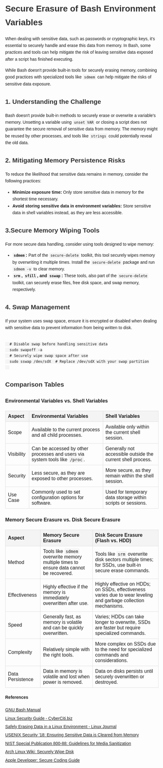 <!DOCTYPE html>
<html lang="en">
<head>
  <meta charset="UTF-8">
  <meta name="viewport" content="width=device-width, initial-scale=1.0">
<title>Secure Erasure of Bash Environment Variables</title>
<style>
    body {
      font-family: Arial, sans-serif;
      line-height: 1.6;
      margin: 20px;
    }
    h1, h2 {
      color: #333;
    }
    table {
      width: 100%;
      border-collapse: collapse;
      margin: 20px 0;
    }
    th, td {
      border: 1px solid #ddd;
      padding: 8px;
      text-align: left;
    }
    th {
      background-color: #f4f4f4;
    }
    code {
      background-color: #f4f4f4;
      padding: 2px 4px;
      border-radius: 4px;
    }
    .references {
      margin-top: 20px;
    }
    .references ul {
      list-style-type: none;
      padding: 0;
    }
    .references li {
      margin-bottom: 5px;
    }
</style>
</head>
<body>

  <h1>Secure Erasure of Bash Environment Variables</h1>
  
  <p>When dealing with sensitive data, such as passwords or cryptographic
    keys, it's essential to securely handle and erase this data from memory.
    In Bash, some practices and tools can help mitigate the risk of leaving
    sensitive data exposed after a script has finished executing.</p>

  <p>While Bash doesn't provide built-in tools for securely erasing memory,
    combining good practices with specialized tools like <code>sdmem</code>
    can help mitigate the risks of sensitive data exposure.</p>
  
  <h2>1. Understanding the Challenge</h2>
  
  <p>Bash doesn't provide built-in methods to securely erase or overwrite
    a variable's memory. Unsetting a variable using <code>unset VAR</code>
    or closing a script does not guarantee the secure removal of sensitive
    data from memory. The memory might be reused by other processes, and
    tools like <code>strings</code> could potentially reveal the old data.</p>

  <h2>2. Mitigating Memory Persistence Risks</h2>
  
  <p>To reduce the likelihood that sensitive data remains in memory, consider
    the following practices:</p>
  <ul>
    <li><strong>Minimize exposure time:</strong> Only store sensitive data
      in memory for the shortest time necessary.</li>
    <li><strong>Avoid storing sensitive data in environment variables:</strong>
      Store sensitive data in shell variables instead, as they are less
      accessible.</li>
  </ul>

  <h2>3.Secure Memory Wiping Tools</h2>
  
  <p>For more secure data handling, consider using tools designed to wipe
    memory:</p>
  <ul>
    <li><strong><code>sdmem</code>:</strong> Part of the <code>secure-delete</code>
      toolkit, this tool securely wipes memory by overwriting it multiple
      times. Install the <code>secure-delete</code> package and run <code>sdmem -v</code>
      to clear memory.</li>
    <li><strong><code>srm</code>, <code>sfill</code>, and <code>sswap</code>:</strong>
      These tools, also part of the <code>secure-delete</code> toolkit,
      can securely erase files, free disk space, and swap memory, respectively.</li>
  </ul>

  <h2>4. Swap Management</h2>
  
  <p>If your system uses swap space, ensure it is encrypted or disabled when
    dealing with sensitive data to prevent information from being written
    to disk.</p>
  <pre><code>
  # Disable swap before handling sensitive data
  sudo swapoff -a
  # Securely wipe swap space after use
  sudo sswap /dev/sdX  # Replace /dev/sdX with your swap partition
  </code></pre>

  <h2>Comparison Tables</h2>

  <h3>Environmental Variables vs. Shell Variables</h3>
  <table>
    <thead>
      <tr>
        <th>Aspect</th>
        <th>Environmental Variables</th>
        <th>Shell Variables</th>
      </tr>
    </thead>
    <tbody>
      <tr>
        <td>Scope</td>
        <td>Available to the current process and all child processes.</td>
        <td>Available only within the current shell session.</td>
      </tr>
      <tr>
        <td>Visibility</td>
        <td>Can be accessed by other processes and users via system tools like
          <code>/proc</code>.</td>
        <td>Generally not accessible outside the current shell process.</td>
      </tr>
      <tr>
        <td>Security</td>
        <td>Less secure, as they are exposed to other processes.</td>
        <td>More secure, as they remain within the shell session.</td>
      </tr>
      <tr>
        <td>Use Case</td>
        <td>Commonly used to set configuration options for software.</td>
        <td>Used for temporary data storage within scripts or sessions.</td>
      </tr>
    </tbody>
  </table>

  <h3>Memory Secure Erasure vs. Disk Secure Erasure</h3>
  <table>
    <thead>
      <tr>
        <th>Aspect</th>
        <th>Memory Secure Erasure</th>
        <th>Disk Secure Erasure (Flash vs. HDD)</th>
      </tr>
    </thead>
    <tbody>
      <tr>
        <td>Method</td>
        <td>Tools like <code>sdmem</code> overwrite memory multiple times to
          ensure data cannot be recovered.</td>
        <td>Tools like <code>srm</code> overwrite disk sectors multiple times;
          for SSDs, use built-in secure erase commands.</td>
      </tr>
      <tr>
        <td>Effectiveness</td>
        <td>Highly effective if the memory is immediately overwritten after
          use.</td>
        <td>Highly effective on HDDs; on SSDs, effectiveness varies due to
          wear leveling and garbage collection mechanisms.</td>
      </tr>
      <tr>
        <td>Speed</td>
        <td>Generally fast, as memory is volatile and can be quickly overwritten.</td>
        <td>Varies; HDDs can take longer to overwrite, SSDs are faster but
          require specialized commands.</td>
      </tr>
      <tr>
        <td>Complexity</td>
        <td>Relatively simple with the right tools.</td>
        <td>More complex on SSDs due to the need for specialized commands and
          considerations.</td>
      </tr>
      <tr>
        <td>Data Persistence</td>
        <td>Data in memory is volatile and lost when power is removed.</td>
        <td>Data on disks persists until securely overwritten or destroyed.</td>
      </tr>
    </tbody>
  </table>

  <div class="references">
    <h4>References</h4>
    <ul>
      <li><a href="https://www.gnu.org/software/bash/manual/bash.html">GNU Bash Manual</a></li>
      <li><a href="https://www.cyberciti.biz/tips/linux-security.html">Linux Security Guide - CyberCiti.biz</a></li>
      <li><a href="https://www.linuxjournal.com/content/safely-erasing-data-linux-environment">Safely Erasing Data in a Linux Environment - Linux Journal</a></li>
      <li><a href="https://www.usenix.org/system/files/conference/usenixsecurity18/sec18-anand.pdf">USENIX Security '18: Ensuring Sensitive Data is Cleared from Memory</a></li>
      <li><a href="https://nvlpubs.nist.gov/nistpubs/SpecialPublications/NIST.SP.800-88r1.pdf">NIST Special Publication 800-88: Guidelines for Media Sanitization</a></li>
      <li><a href="https://wiki.archlinux.org/title/Securely_wipe_disk">Arch Linux Wiki: Securely Wipe Disk</a></li>
      <li><a href="https://developer.apple.com/library/archive/documentation/Security/Conceptual/SecureCodingGuide/Articles/ValidatingInput.html">Apple Developer: Secure Coding Guide</a></li>
    </ul>
  </div>

</body>
</html>